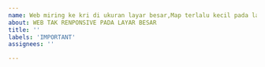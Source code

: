```yaml
---
name: Web miring ke kri di ukuran layar besar,Map terlalu kecil pada layar besar,Hero rusak karena gambar tak cukup besar
about: WEB TAK RENPONSIVE PADA LAYAR BESAR
title: ''
labels: 'IMPORTANT'
assignees: ''

---
```


